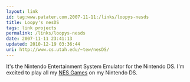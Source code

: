 ```yaml
---
layout: link
id: tag:www.patater.com,2007-11-11:/links/loopys-nesds
title: Loopy's nesDS
tags: link projects
permalink: /links/loopys-nesds
date: 2007-11-11 23:41:13
updated: 2010-12-19 03:36:44
uri: http://www.cs.utah.edu/~tew/nesDS/
---
```

It's the Nintendo Entertainment System Emulator for the Nintendo DS. I'm
excited to play all my <a href="http://users.ign.com/collection/Patater">NES
Games</a> on my Nintendo DS.
